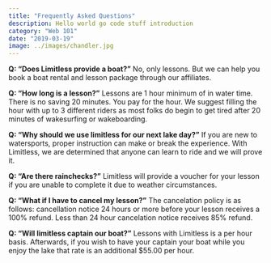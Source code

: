 ```yaml
---
title: "Frequently Asked Questions"
description: Hello world go code stuff introduction
category: "Web 101"
date: "2019-03-19"
image: ../images/chandler.jpg
---
```


**Q: “Does Limitless provide a boat?”**
No, only lessons. But we can help you book a boat rental and lesson package through our affiliates.

**Q: “How long is a lesson?”**
Lessons are 1 hour minimum of in water time. There is no saving 20 minutes. You pay for the hour. We suggest filling the hour with up to 3 different riders as most folks do begin to get tired after 20 minutes of wakesurfing or wakeboarding.

**Q: “Why should we use limitless for our next lake day?”**
If you are new to watersports, proper instruction can make or break the experience. With Limitless, we are determined that anyone can learn to ride and we will prove it.</p>

**Q: “Are there rainchecks?”**
Limitless will provide a voucher for your lesson if you are unable to complete it due to weather circumstances.

**Q: “What if I have to cancel my lesson?”**
The cancelation policy is as follows: cancellation notice 24 hours or more before your lesson receives a 100% refund. Less than 24 hour cancelation notice receives 85% refund.

**Q:  “Will limitless captain our boat?”**
Lessons with Limitless is a per hour basis. Afterwards, if you wish to have your captain your boat while you enjoy the lake that rate is an additional $55.00 per hour.